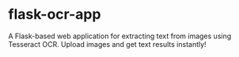 # flask-ocr-app
A Flask-based web application for extracting text from images using Tesseract OCR. Upload images and get text results instantly!
